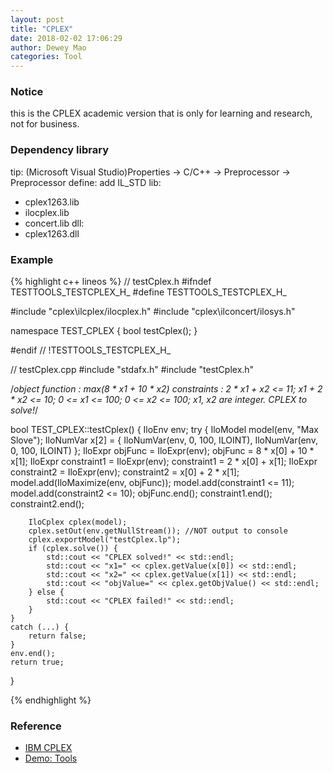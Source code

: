 ```yaml
--- 
layout: post 
title: "CPLEX" 
date: 2018-02-02 17:06:29 
author: Dewey Mao 
categories: Tool 
--- 
```


### Notice
this is the CPLEX academic version that is only for learning and research, not for business.

### Dependency library
tip: (Microsoft Visual Studio)Properties -> C/C++ -> Preprocessor -> Preprocessor define: add IL_STD
lib:
- cplex1263.lib
- ilocplex.lib
- concert.lib
dll:
- cplex1263.dll

### Example
{% highlight c++ lineos %}
// testCplex.h
#ifndef TESTTOOLS_TESTCPLEX_H_
#define TESTTOOLS_TESTCPLEX_H_

#include "cplex\ilcplex/ilocplex.h"
#include "cplex\ilconcert/ilosys.h"

namespace TEST_CPLEX {
	bool testCplex();
}

#endif // !TESTTOOLS_TESTCPLEX_H_

// testCplex.cpp
#include "stdafx.h"
#include "testCplex.h"

/*object function : max(8 * x1 + 10 * x2)
constraints :
			2 * x1 + x2 <= 11;
			x1 + 2 * x2 <= 10;
			0 <= x1 <= 100;
			0 <= x2 <= 100;
			x1, x2 are integer.
CPLEX to solve!*/

bool TEST_CPLEX::testCplex() {
	IloEnv env;
	try {
		IloModel model(env, "Max Slove");
		IloNumVar x[2] = { IloNumVar(env, 0, 100, ILOINT), IloNumVar(env, 0, 100, ILOINT) };
		IloExpr objFunc = IloExpr(env);
		objFunc = 8 * x[0] + 10 * x[1];
		IloExpr constraint1 = IloExpr(env);
		constraint1 = 2 * x[0] + x[1];
		IloExpr constraint2 = IloExpr(env);
		constraint2 = x[0] + 2 * x[1];
		model.add(IloMaximize(env, objFunc));
		model.add(constraint1 <= 11);
		model.add(constraint2 <= 10);
		objFunc.end();
		constraint1.end();
		constraint2.end();

		IloCplex cplex(model);
		cplex.setOut(env.getNullStream()); //NOT output to console
		cplex.exportModel("testCplex.lp");
		if (cplex.solve()) {
			std::cout << "CPLEX solved!" << std::endl;
			std::cout << "x1=" << cplex.getValue(x[0]) << std::endl;
			std::cout << "x2=" << cplex.getValue(x[1]) << std::endl;
			std::cout << "objValue=" << cplex.getObjValue() << std::endl;
		} else {
			std::cout << "CPLEX failed!" << std::endl;
		}
	}
	catch (...) {
		return false;
	}
	env.end();
	return true;
}

{% endhighlight %}

### Reference 
- <a href="https://www.ibm.com/support/knowledgecenter/zh/SSSA5P_12.7.0/ilog.odms.cplex.help/CPLEX/homepages/usrmancplex.html" target="_blank">IBM CPLEX</a>
- <a href="https://github.com/deweymao/Tools" target="_blank"> Demo: Tools </a>